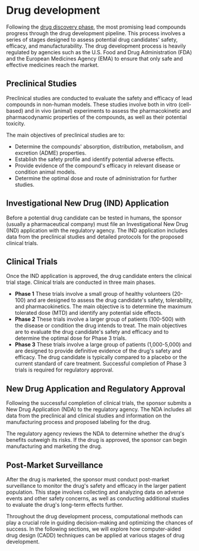 # Drug development

Following the [drug discovery phase](../discovery/), the most promising lead compounds progress through the drug development pipeline.
This process involves a series of stages designed to assess potential drug candidates' safety, efficacy, and manufacturability.
The drug development process is heavily regulated by agencies such as the U.S. Food and Drug Administration (FDA) and the European Medicines Agency (EMA) to ensure that only safe and effective medicines reach the market.

## Preclinical Studies

Preclinical studies are conducted to evaluate the safety and efficacy of lead compounds in non-human models.
These studies involve both in vitro (cell-based) and in vivo (animal) experiments to assess the pharmacokinetic and pharmacodynamic properties of the compounds, as well as their potential toxicity.

The main objectives of preclinical studies are to:

-   Determine the compounds' absorption, distribution, metabolism, and excretion (ADME) properties.
-   Establish the safety profile and identify potential adverse effects.
-   Provide evidence of the compound's efficacy in relevant disease or condition animal models.
-   Determine the optimal dose and route of administration for further studies.

## Investigational New Drug (IND) Application

Before a potential drug candidate can be tested in humans, the sponsor (usually a pharmaceutical company) must file an Investigational New Drug (IND) application with the regulatory agency.
The IND application includes data from the preclinical studies and detailed protocols for the proposed clinical trials.

## Clinical Trials

Once the IND application is approved, the drug candidate enters the clinical trial stage.
Clinical trials are conducted in three main phases.

-   **Phase 1** These trials involve a small group of healthy volunteers (20-100) and are designed to assess the drug candidate's safety, tolerability, and pharmacokinetics.
    The main objective is to determine the maximum tolerated dose (MTD) and identify any potential side effects.
-   **Phase 2** These trials involve a larger group of patients (100-500) with the disease or condition the drug intends to treat.
    The main objectives are to evaluate the drug candidate's safety and efficacy and to determine the optimal dose for Phase 3 trials.
-   **Phase 3** These trials involve a large group of patients (1,000-5,000) and are designed to provide definitive evidence of the drug's safety and efficacy.
    The drug candidate is typically compared to a placebo or the current standard of care treatment.
    Successful completion of Phase 3 trials is required for regulatory approval.

## New Drug Application and Regulatory Approval

Following the successful completion of clinical trials, the sponsor submits a New Drug Application (NDA) to the regulatory agency. The NDA includes all data from the preclinical and clinical studies and information on the manufacturing process and proposed labeling for the drug.

The regulatory agency reviews the NDA to determine whether the drug's benefits outweigh its risks.
If the drug is approved, the sponsor can begin manufacturing and marketing the drug.

## Post-Market Surveillance

After the drug is marketed, the sponsor must conduct post-market surveillance to monitor the drug's safety and efficacy in the larger patient population.
This stage involves collecting and analyzing data on adverse events and other safety concerns, as well as conducting additional studies to evaluate the drug's long-term effects further.

Throughout the drug development process, computational methods can play a crucial role in guiding decision-making and optimizing the chances of success.
In the following sections, we will explore how computer-aided drug design (CADD) techniques can be applied at various stages of drug development.

<!-- REFERENCES -->

[^rosa2023pharmaceutical]: Chapter 4 of Rosa, J. M. C. (2023). *Pharmaceutical chemistry: Drug design and action*. Walter de Gruyter GmbH & Co KG.
[^kumar2022drug]: Chapter 4 of Kumar, T. D. A. (2022). *Drug design: A conceptual overview*. CRC Press. DOI: [10.1201/9781003298755](https://doi.org/10.1201/9781003298755)
[^stromgaard2017textbook]: Chapter 1 of Strømgaard, K., Krogsgaard-Larsen, P., Madsen, U. (2017). *Textbook of drug design and discovery*. CRC Press.
